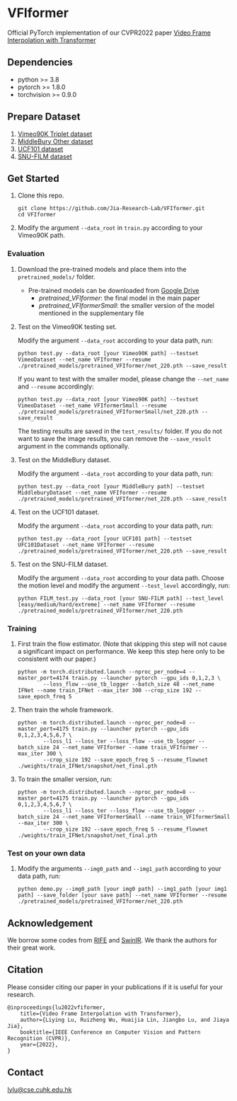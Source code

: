 # VFIformer
Official PyTorch implementation of our CVPR2022 paper [Video Frame Interpolation with Transformer](https://arxiv.org/abs/2205.07230)



## Dependencies
* python >= 3.8
* pytorch >= 1.8.0
* torchvision >= 0.9.0

## Prepare Dataset 
1. [Vimeo90K Triplet dataset](http://toflow.csail.mit.edu/)
1. [MiddleBury Other dataset](https://vision.middlebury.edu/flow/data/)
1. [UCF101 dataset](https://drive.google.com/file/d/0B7EVK8r0v71pdHBNdXB6TE1wSTQ/view?resourcekey=0-r6ihCy20h3kbgZ3ZdimPiA)
1. [SNU-FILM dataset](https://myungsub.github.io/CAIN/)
## Get Started
1. Clone this repo.
    ```
    git clone https://github.com/Jia-Research-Lab/VFIformer.git
    cd VFIformer
    ```
1. Modify the argument `--data_root` in `train.py` according to your Vimeo90K path.

### Evaluation
1. Download the pre-trained models and place them into the `pretrained_models/` folder.

    * Pre-trained models can be downloaded from [Google Drive](https://drive.google.com/drive/folders/1Se1gIEtezTNdafeniHCSfXXwS0i4r5aA?usp=sharing)
        * *pretrained_VFIformer*: the final model in the main paper
        * *pretrained_VFIformerSmall*: the smaller version of the model mentioned in the supplementary file
1. Test on the Vimeo90K testing set.

    Modify the argument `--data_root` according to your data path, run:
    ```
    python test.py --data_root [your Vimeo90K path] --testset VimeoDataset --net_name VFIformer --resume ./pretrained_models/pretrained_VFIformer/net_220.pth --save_result
    ```
    
    If you want to test with the smaller model, please change the `--net_name` and `--resume` accordingly:
    ```
    python test.py --data_root [your Vimeo90K path] --testset VimeoDataset --net_name VFIformerSmall --resume ./pretrained_models/pretrained_VFIformerSmall/net_220.pth --save_result
    ```
    
    The testing results are saved in the `test_results/` folder. If you do not want to save the image results, you can remove the `--save_result` argument in the commands optionally.

1. Test on the MiddleBury dataset.
    
    Modify the argument `--data_root` according to your data path, run:
    ```
    python test.py --data_root [your MiddleBury path] --testset MiddleburyDataset --net_name VFIformer --resume ./pretrained_models/pretrained_VFIformer/net_220.pth --save_result
    ```
    
1. Test on the UCF101 dataset.

    Modify the argument `--data_root` according to your data path, run:
    ```
    python test.py --data_root [your UCF101 path] --testset UFC101Dataset --net_name VFIformer --resume ./pretrained_models/pretrained_VFIformer/net_220.pth --save_result
    ```
   
1. Test on the SNU-FILM dataset.

    Modify the argument `--data_root` according to your data path. Choose the motion level and modify the argument `--test_level` accordingly, run:
    ```
    python FILM_test.py --data_root [your SNU-FILM path] --test_level [easy/medium/hard/extreme] --net_name VFIformer --resume ./pretrained_models/pretrained_VFIformer/net_220.pth
    ```




### Training
1. First train the flow estimator. (Note that skipping this step will not cause a significant impact on performance. We keep this step here only to be consistent with our paper.)
    ```
    python -m torch.distributed.launch --nproc_per_node=4 --master_port=4174 train.py --launcher pytorch --gpu_ids 0,1,2,3 \
            --loss_flow --use_tb_logger --batch_size 48 --net_name IFNet --name train_IFNet --max_iter 300 --crop_size 192 --save_epoch_freq 5
    ```
1. Then train the whole framework.
    ```
    python -m torch.distributed.launch --nproc_per_node=8 --master_port=4175 train.py --launcher pytorch --gpu_ids 0,1,2,3,4,5,6,7 \
            --loss_l1 --loss_ter --loss_flow --use_tb_logger --batch_size 24 --net_name VFIformer --name train_VFIformer --max_iter 300 \
            --crop_size 192 --save_epoch_freq 5 --resume_flownet ./weights/train_IFNet/snapshot/net_final.pth
    ```
1. To train the smaller version, run:
    ```
    python -m torch.distributed.launch --nproc_per_node=8 --master_port=4175 train.py --launcher pytorch --gpu_ids 0,1,2,3,4,5,6,7 \
            --loss_l1 --loss_ter --loss_flow --use_tb_logger --batch_size 24 --net_name VFIformerSmall --name train_VFIformerSmall --max_iter 300 \
            --crop_size 192 --save_epoch_freq 5 --resume_flownet ./weights/train_IFNet/snapshot/net_final.pth
    ```

### Test on your own data
1. Modify the arguments `--img0_path` and `--img1_path` according to your data path, run:
    ```
    python demo.py --img0_path [your img0 path] --img1_path [your img1 path] --save_folder [your save path] --net_name VFIformer --resume ./pretrained_models/pretrained_VFIformer/net_220.pth
    ```

## Acknowledgement
We borrow some codes from [RIFE](https://github.com/hzwer/arXiv2021-RIFE) and [SwinIR](https://github.com/JingyunLiang/SwinIR). We thank the authors for their great work.

## Citation

Please consider citing our paper in your publications if it is useful for your research.
```
@inproceedings{lu2022vfiformer,
    title={Video Frame Interpolation with Transformer},
    author={Liying Lu, Ruizheng Wu, Huaijia Lin, Jiangbo Lu, and Jiaya Jia},
    booktitle={IEEE Conference on Computer Vision and Pattern Recognition (CVPR)},
    year={2022},
}
```

## Contact

lylu@cse.cuhk.edu.hk
